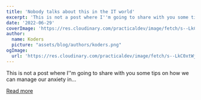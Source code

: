 ```yaml
---
title: 'Nobody talks about this in the IT world'
excerpt: 'This is not a post where I''m going to share with you some tips on how we can manage our anxiety in...'
date: '2022-06-29'
coverImage: 'https://res.cloudinary.com/practicaldev/image/fetch/s--LkC0xtWj--/c_imagga_scale,f_auto,fl_progressive,h_420,q_auto,w_1000/https://dev-to-uploads.s3.amazonaws.com/uploads/articles/mv1lcrtcwt009nnjd68r.png'
author:
  name: Koders
  picture: "assets/blog/authors/koders.png"
ogImage:
  url: 'https://res.cloudinary.com/practicaldev/image/fetch/s--LkC0xtWj--/c_imagga_scale,f_auto,fl_progressive,h_420,q_auto,w_1000/https://dev-to-uploads.s3.amazonaws.com/uploads/articles/mv1lcrtcwt009nnjd68r.png'
---
```


This is not a post where I''m going to share with you some tips on how we can manage our anxiety in...

[Read more](https://dev.to/antoomartini/nobody-talks-about-this-in-the-it-world-31ph)

